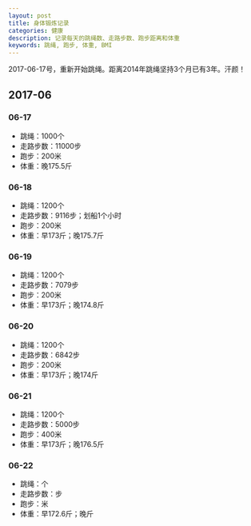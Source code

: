 ```yaml
---
layout: post
title: 身体锻炼记录
categories: 健康
description: 记录每天的跳绳数、走路步数、跑步距离和体重
keywords: 跳绳, 跑步, 体重, BMI
---
```


2017-06-17号，重新开始跳绳。距离2014年跳绳坚持3个月已有3年。汗颜！
## 2017-06

### 06-17

* 跳绳：1000个
* 走路步数：11000步
* 跑步：200米
* 体重：晚175.5斤

### 06-18

* 跳绳：1200个
* 走路步数：9116步；划船1个小时
* 跑步：200米
* 体重：早173斤；晚175.7斤
  
### 06-19  

* 跳绳：1200个
* 走路步数：7079步
* 跑步：200米
* 体重：早173斤；晚174.8斤

### 06-20  

* 跳绳：1200个
* 走路步数：6842步
* 跑步：200米
* 体重：早173斤；晚174斤

### 06-21  

* 跳绳：1200个
* 走路步数：5000步
* 跑步：400米
* 体重：早173斤；晚176.5斤

### 06-22  

* 跳绳：个
* 走路步数：步
* 跑步：米
* 体重：早172.6斤；晚斤
